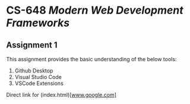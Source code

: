 # CS-648 _Modern Web Development Frameworks_

## Assignment 1

This assignment provides the basic understanding of the below tools:
 1. Github Desktop
 2. Visual Studio Code
 3. VSCode Extensions

Direct link for (index.html)[www.google.com]


 


 
